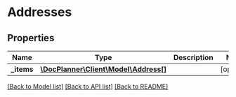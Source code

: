 # Addresses

## Properties
Name | Type | Description | Notes
------------ | ------------- | ------------- | -------------
**_items** | [**\DocPlanner\Client\Model\Address[]**](Address.md) |  | [optional] 

[[Back to Model list]](../../README.md#documentation-for-models) [[Back to API list]](../../README.md#documentation-for-api-endpoints) [[Back to README]](../../README.md)

